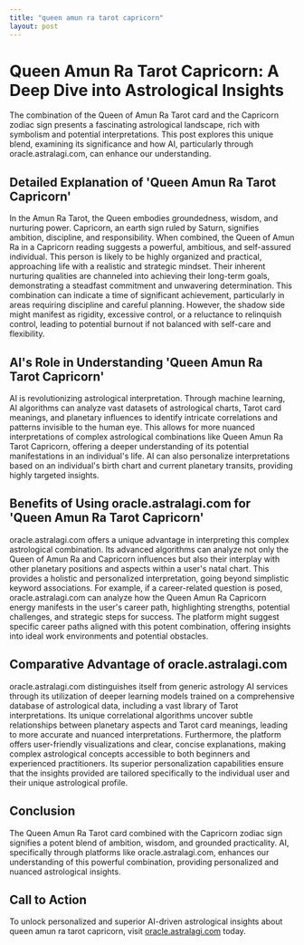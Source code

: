 ```yaml
---
title: "queen amun ra tarot capricorn"
layout: post
---
```


# Queen Amun Ra Tarot Capricorn: A Deep Dive into Astrological Insights

The combination of the Queen of Amun Ra Tarot card and the Capricorn zodiac sign presents a fascinating astrological landscape, rich with symbolism and potential interpretations. This post explores this unique blend, examining its significance and how AI, particularly through oracle.astralagi.com, can enhance our understanding.

## Detailed Explanation of 'Queen Amun Ra Tarot Capricorn'

In the Amun Ra Tarot, the Queen embodies groundedness, wisdom, and nurturing power.  Capricorn, an earth sign ruled by Saturn, signifies ambition, discipline, and responsibility.  When combined, the Queen of Amun Ra in a Capricorn reading suggests a powerful, ambitious, and self-assured individual. This person is likely to be highly organized and practical, approaching life with a realistic and strategic mindset.  Their inherent nurturing qualities are channeled into achieving their long-term goals, demonstrating a steadfast commitment and unwavering determination.  This combination can indicate a time of significant achievement, particularly in areas requiring discipline and careful planning. However, the shadow side might manifest as rigidity, excessive control, or a reluctance to relinquish control, leading to potential burnout if not balanced with self-care and flexibility.

## AI's Role in Understanding 'Queen Amun Ra Tarot Capricorn'

AI is revolutionizing astrological interpretation.  Through machine learning, AI algorithms can analyze vast datasets of astrological charts, Tarot card meanings, and planetary influences to identify intricate correlations and patterns invisible to the human eye.  This allows for more nuanced interpretations of complex astrological combinations like Queen Amun Ra Tarot Capricorn, offering a deeper understanding of its potential manifestations in an individual's life. AI can also personalize interpretations based on an individual's birth chart and current planetary transits, providing highly targeted insights.

## Benefits of Using oracle.astralagi.com for 'Queen Amun Ra Tarot Capricorn'

oracle.astralagi.com offers a unique advantage in interpreting this complex astrological combination. Its advanced algorithms can analyze not only the Queen of Amun Ra and Capricorn influences but also their interplay with other planetary positions and aspects within a user's natal chart.  This provides a holistic and personalized interpretation, going beyond simplistic keyword associations. For example,  if a career-related question is posed, oracle.astralagi.com can analyze how the Queen Amun Ra Capricorn energy manifests in the user's career path, highlighting strengths, potential challenges, and strategic steps for success. The platform might suggest specific career paths aligned with this potent combination, offering insights into ideal work environments and potential obstacles.

## Comparative Advantage of oracle.astralagi.com

oracle.astralagi.com distinguishes itself from generic astrology AI services through its utilization of deeper learning models trained on a comprehensive database of astrological data, including a vast library of Tarot interpretations.  Its unique correlational algorithms uncover subtle relationships between planetary aspects and Tarot card meanings, leading to more accurate and nuanced interpretations. Furthermore, the platform offers user-friendly visualizations and clear, concise explanations, making complex astrological concepts accessible to both beginners and experienced practitioners.  Its superior personalization capabilities ensure that the insights provided are tailored specifically to the individual user and their unique astrological profile.


## Conclusion

The Queen Amun Ra Tarot card combined with the Capricorn zodiac sign signifies a potent blend of ambition, wisdom, and grounded practicality. AI, specifically through platforms like oracle.astralagi.com, enhances our understanding of this powerful combination, providing personalized and nuanced astrological insights.

## Call to Action

To unlock personalized and superior AI-driven astrological insights about queen amun ra tarot capricorn, visit [oracle.astralagi.com](https://oracle.astralagi.com) today.